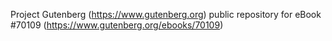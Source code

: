 Project Gutenberg (https://www.gutenberg.org) public repository for
eBook #70109 (https://www.gutenberg.org/ebooks/70109)
